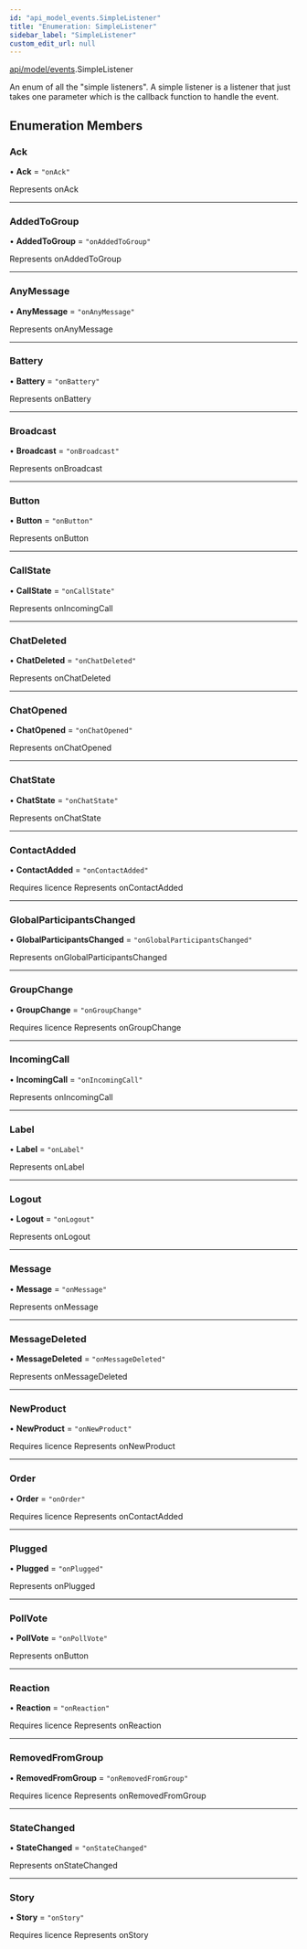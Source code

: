 ```yaml
---
id: "api_model_events.SimpleListener"
title: "Enumeration: SimpleListener"
sidebar_label: "SimpleListener"
custom_edit_url: null
---
```


[api/model/events](/api/modules/api_model_events.md).SimpleListener

An enum of all the "simple listeners". A simple listener is a listener that just takes one parameter which is the callback function to handle the event.

## Enumeration Members

### Ack

• **Ack** = ``"onAck"``

Represents onAck

___

### AddedToGroup

• **AddedToGroup** = ``"onAddedToGroup"``

Represents onAddedToGroup

___

### AnyMessage

• **AnyMessage** = ``"onAnyMessage"``

Represents onAnyMessage

___

### Battery

• **Battery** = ``"onBattery"``

Represents onBattery

___

### Broadcast

• **Broadcast** = ``"onBroadcast"``

Represents onBroadcast

___

### Button

• **Button** = ``"onButton"``

Represents onButton

___

### CallState

• **CallState** = ``"onCallState"``

Represents onIncomingCall

___

### ChatDeleted

• **ChatDeleted** = ``"onChatDeleted"``

Represents onChatDeleted

___

### ChatOpened

• **ChatOpened** = ``"onChatOpened"``

Represents onChatOpened

___

### ChatState

• **ChatState** = ``"onChatState"``

Represents onChatState

___

### ContactAdded

• **ContactAdded** = ``"onContactAdded"``

Requires licence
Represents onContactAdded

___

### GlobalParticipantsChanged

• **GlobalParticipantsChanged** = ``"onGlobalParticipantsChanged"``

Represents onGlobalParticipantsChanged

___

### GroupChange

• **GroupChange** = ``"onGroupChange"``

Requires licence
Represents onGroupChange

___

### IncomingCall

• **IncomingCall** = ``"onIncomingCall"``

Represents onIncomingCall

___

### Label

• **Label** = ``"onLabel"``

Represents onLabel

___

### Logout

• **Logout** = ``"onLogout"``

Represents onLogout

___

### Message

• **Message** = ``"onMessage"``

Represents onMessage

___

### MessageDeleted

• **MessageDeleted** = ``"onMessageDeleted"``

Represents onMessageDeleted

___

### NewProduct

• **NewProduct** = ``"onNewProduct"``

Requires licence
Represents onNewProduct

___

### Order

• **Order** = ``"onOrder"``

Requires licence
Represents onContactAdded

___

### Plugged

• **Plugged** = ``"onPlugged"``

Represents onPlugged

___

### PollVote

• **PollVote** = ``"onPollVote"``

Represents onButton

___

### Reaction

• **Reaction** = ``"onReaction"``

Requires licence
Represents onReaction

___

### RemovedFromGroup

• **RemovedFromGroup** = ``"onRemovedFromGroup"``

Requires licence
Represents onRemovedFromGroup

___

### StateChanged

• **StateChanged** = ``"onStateChanged"``

Represents onStateChanged

___

### Story

• **Story** = ``"onStory"``

Requires licence
Represents onStory
